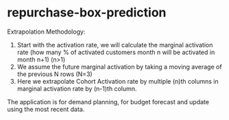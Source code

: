 # repurchase-box-prediction

Extrapolation Methodology:
1. Start with the activation rate, we will calculate the marginal activation rate (how many % of activated customers month n will be activated in month n+1) (n>1)
2. We assume the future marginal activation by taking a moving average of the previous N rows (N=3)
3. Here we extrapolate Cohort Activation rate by multiple (n)th columns in marginal activation rate by (n-1)th column.

The application is for demand planning, for budget forecast and update using the most recent data.
